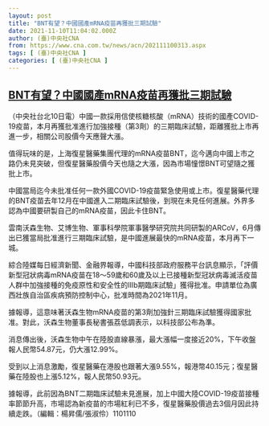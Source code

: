 ```yaml
---
layout: post
title: "BNT有望？中國國產mRNA疫苗再獲批三期試驗"
date: 2021-11-10T11:04:02.000Z
author: (臺)中央社CNA
from: https://www.cna.com.tw/news/acn/202111100313.aspx
tags: [ (臺)中央社CNA ]
categories: [ (臺)中央社CNA ]
---
```

<!--1636542242000-->
[BNT有望？中國國產mRNA疫苗再獲批三期試驗](https://www.cna.com.tw/news/acn/202111100313.aspx)
------

<div>
<div></div><div><p>（中央社台北10日電）中國一款採用信使核糖核酸（mRNA）技術的國產COVID-19疫苗，本月再獲批准進行加強接種（第3劑）的三期臨床試驗，距離獲批上市再進一步，相關公司股價今天應聲大漲。</p><p>值得玩味的是，上海復星醫藥集團代理的mRNA疫苗BNT，迄今邁向中國上市之路仍未見突破，但復星醫藥股價今天也隨之大漲，因為市場憧憬BNT可望隨之獲批上市。</p><p>中國當局迄今未批准任何一款外國COVID-19疫苗緊急使用或上市。復星醫藥代理的BNT疫苗去年12月在中國進入二期臨床試驗後，到現在未見任何進展。外界多認為中國要研製自己的mRNA疫苗，因此卡住BNT。</p><p>雲南沃森生物、艾博生物、軍事科學院軍事醫學研究院共同研製的ARCoV，6月傳出已獲當局批准進行三期臨床試驗，是中國進展最快的mRNA疫苗，本月再下一城。</p><p>綜合陸媒每日經濟新聞、金融界報導，中國科技部政府服務平台訊息顯示，「評價新型冠狀病毒mRNA疫苗在18～59歲和60歲及以上已接種新型冠狀病毒滅活疫苗人群中加強接種的免疫原性和安全性的IIIb期臨床試驗」獲得批准。申請單位為廣西壯族自治區疾病預防控制中心，批准時間為2021年11月。</p><p>據報導，這意味著沃森生物mRNA疫苗的第3劑加強針三期臨床試驗獲得國家批准。對此，沃森生物董事長秘書張荔低調表示，以科技部公布為準。</p><p>消息傳出後，沃森生物中午在陸股直線暴漲，最大漲幅一度接近20%，下午收盤報人民幣54.87元，仍大漲12.99%。</p><p>受到以上消息激勵，復星醫藥在港股也跟著大漲9.55%，報港幣40.15元；復星醫藥在陸股也上漲5.12%，報人民幣50.93元。</p><p>據報導，此前因為BNT二期臨床試驗未見進展，加上中國大陸COVID-19疫苗接種率節節升高，市場認為新疫苗的市場紅利已不多，復星醫藥股價過去3個月因此持續走跌。（編輯：楊昇儒/張淑伶）1101110</p></div>
</div>
